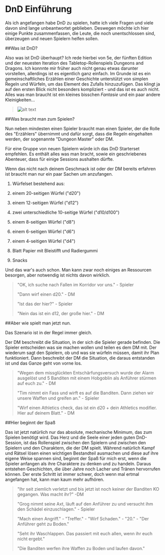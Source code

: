 # DnD Einführung
Als ich angefangen habe DnD zu spielen, hatte ich viele Fragen und viele davon sind lange unbeantwortet geblieben. Deswegen möchte ich hier einige Punkte zusammenfassen, die Leute, die noch unentschlossen sind, überzeugen und neuen Spielern helfen sollen.

##Was ist DnD?

Also was ist DnD überhaupt? Ich rede hierbei von 5e, der fünften Edition und der neuesten Iteration des Tabletop-Rollenspiels Dungeons and Dragons.
Ich konnnte mir früher auch nicht genau etwas darunter vorstellen, allerdings ist es eigentlich ganz einfach.
Im Grunde ist es ein gemeinschaftliches Erzählen einer Geschichte unterstützt von simplen Regeln und Würfeln, um das Element des Zufalls hinzuzufügen.
Das klingt ja auf den ersten Blick nicht besonders kompliziert - und das ist es auch nicht.
Alles was man braucht ist ein kleines bisschen *Fantasie* und ein paar andere Kleinigkeiten...

>![alt text](https://i.pinimg.com/originals/48/cb/53/48cb5349f515f6e59edc2a4de294f439.png "Logo Title Text 1")

##Was braucht man zum Spielen?

Nun neben mindesten einen Spieler braucht man einen Spieler, der die Rolle des "Erzählers" übernimmt und dafür sorgt, dass die Regeln eingehalten werden, der sogenannte "Dungeon Master" oder DM.

Für eine Gruppe von neuen Spielern würde ich das DnD Starterset empfehlen. Es enthält alles was man bracht, sowie ein geschriebenes Abenteuer, dass für einige Sessions aushalten dürfte.

Wenn das nicht nach deinem Geschmack ist oder der DM bereits erfahren ist braucht man nur ein paar Sachen um anzufangen.

1. Würfelset bestehend aus:

  1. einem 20-seitigen Würfel ("d20")
  2. einem 12-seitigen Würfel ("d12")
  3. zwei unterschiedliche 10-seitige Würfel ("d10/d100")
  4. einem 8-seitigen Würfel ("d8")
  5. einem 6-seitigen Würfel ("d6")
  6. einem 4-seitigen Würfel ("d4")

2. Blatt Papier mit Bleistifft und Radiergummi
3. Snacks

Und das war's auch schon. Man kann zwar noch einiges an Ressourcen besorgen, aber notwendig ist nichts davon wirklich.

>"OK, ich suche nach Fallen im Korridor vor uns." - Spieler
>
>"Dann wirf einen d20." - DM
>
>"Ist das der hier?" - Spieler
>
>"Nein das ist ein d12, der große hier." - DM

##Aber wie spielt man jetzt nun.

Das Szenario ist in der Regel immer gleich. 

Der DM beschreibt die Situation, in der sich die Spieler gerade befinden. 
Die Spieler entscheiden was sie machen wollen und teilen es dem DM mit.
Der wiederum sagt den Spielern, ob und was sie würfeln müssen, damit ihr Plan funktioniert.
Dann beschreibt der DM die Situation, die daraus entstanden ist und das Ganze geht von vorne los.

>"Wegen dem missglückten Entschärfungsversuch wurde der Alarm ausgelöst und 5 Banditen mit einem Hobgoblin als Anführer stürmen auf euch zu." - DM
>
>"Tim nimmt ein Fass und wirft es auf die Banditen. Dann ziehen wir unsere Waffen und greifen an." - Spieler
>
>"Wirf einen Athletics check, das ist ein d20 + dein Athletics modifier. Hier auf deinem Blatt." - DM



##Hier beginnt der Spaß

Das ist jetzt natürlich nur das absolute, mechanische Minimum, das zum Spielen benötigt wird.
Das Herz und die Seele einer jeden guten DnD-Session, ist das Rollenspiel zwischen den Spielern und zwischen den Spielern und den Charaktern, die der DM spielt.
Während natürlich Kampf und Rätsel lösen einen wichtigen Bestandteil ausmachen und diese auf ihre eigene Weise spannen sind, beginnt der Spaß für mich erst, wenn die Spieler anfangen als ihre Charaktere zu denken und zu handeln.
Daraus entstehen Geschichten, die über Jahre noch Lacher und Tränen hervorrufen können.
Der erste Schritt ist immer schwer, doch wenn mal ertmal angefangen hat, kann man kaum mehr aufhören.

>"Ihr seit ziemlich verletzt und bis jetzt ist noch keiner der Banditen KO gegangen. Was macht ihr?" -DM
>
>"Grog nimmt seine Axt, läuft auf den Anführer zu und versucht ihm den Schädel einzuschlagen." - Spieler
>
>"Mach einen Angriff." - "Treffer." - "Wirf Schaden." - "20." - "Der Anführer geht zu Boden."
>
>"Seht ihr Waschlappen. Das passiert mit euch allen, wenn ihr euch nicht ergebt."
>
>"Die Banditen werfen ihre Waffen zu Boden und laufen davon."
